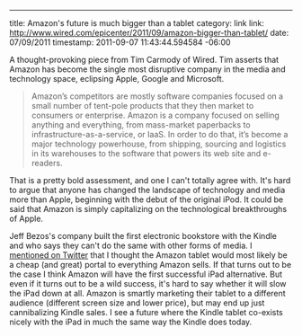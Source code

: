 --- 
title: Amazon's future is much bigger than a tablet
category: link
link: http://www.wired.com/epicenter/2011/09/amazon-bigger-than-tablet/
date: 07/09/2011
timestamp: 2011-09-07 11:43:44.594584 -06:00

A thought-provoking piece from Tim Carmody of Wired. Tim asserts that Amazon has become the single most disruptive company in the media and technology space, eclipsing Apple, Google and Microsoft.

> Amazon’s competitors are mostly software companies focused on a small number of tent-pole products that they then market to consumers or enterprise. Amazon is a company focused on selling anything and everything, from mass-market paperbacks to infrastructure-as-a-service, or IaaS. In order to do that, it’s become a major technology powerhouse, from shipping, sourcing and logistics in its warehouses to the software that powers its web site and e-readers.

That is a pretty bold assessment, and one I can't totally agree with. It's hard to argue that anyone has changed the landscape of technology and media more than Apple, beginning with the debut of the original iPod. It could be said that Amazon is simply capitalizing on the technological breakthroughs of Apple.

Jeff Bezos's company built the first electronic bookstore with the Kindle and who says they can't do the same with other forms of media. I [mentioned on Twitter](https://twitter.com/#!/torybriggs/status/107517342023548929 "Tweet") that I thought the Amazon tablet would most likely be a cheap (and great) portal to everything Amazon sells. If that turns out to be the case I think Amazon will have the first successful iPad alternative. But even if it turns out to be a wild success, it's hard to say whether it will slow the iPad down at all. Amazon is smartly marketing their tablet to a different audience (different screen size and lower price), but may end up just cannibalizing Kindle sales. I see a future where the Kindle tablet co-exists nicely with the iPad in much the same way the Kindle does today.

